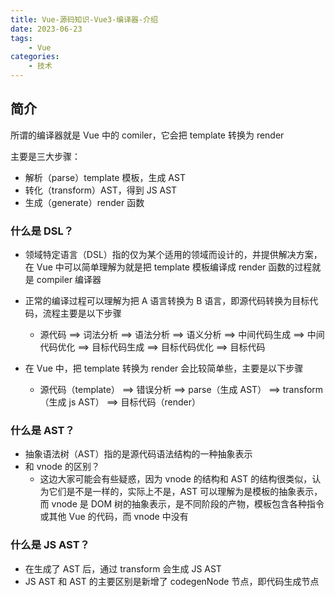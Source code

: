 ```yaml
---
title: Vue-源码知识-Vue3-编译器-介绍
date: 2023-06-23
tags:
    - Vue
categories:
    - 技术
---
```


## 简介

所谓的编译器就是 Vue 中的 comiler，它会把 template 转换为 render

主要是三大步骤：

-   解析（parse）template 模板，生成 AST
-   转化（transform）AST，得到 JS AST
-   生成（generate）render 函数

### 什么是 DSL？

-   领域特定语言（DSL）指的仅为某个适用的领域而设计的，并提供解决方案，在 Vue 中可以简单理解为就是把 template 模板编译成 render 函数的过程就是 compiler 编译器

-   正常的编译过程可以理解为把 A 语言转换为 B 语言，即源代码转换为目标代码，流程主要是以下步骤

    -   源代码 ==> 词法分析 ==> 语法分析 ==> 语义分析 ==> 中间代码生成 ==> 中间代码优化 ==> 目标代码生成 ==> 目标代码优化 ==> 目标代码

-   在 Vue 中，把 template 转换为 render 会比较简单些，主要是以下步骤

    -   源代码（template） ==> 错误分析 ==> parse（生成 AST） ==> transform（生成 js AST） ==> 目标代码（render）

### 什么是 AST？

-   抽象语法树（AST）指的是源代码语法结构的一种抽象表示
-   和 vnode 的区别？
    -   这边大家可能会有些疑惑，因为 vnode 的结构和 AST 的结构很类似，认为它们是不是一样的，实际上不是，AST 可以理解为是模板的抽象表示，而 vnode 是 DOM 树的抽象表示，是不同阶段的产物，模板包含各种指令或其他 Vue 的代码，而 vnode 中没有

### 什么是 JS AST？

-   在生成了 AST 后，通过 transform 会生成 JS AST
-   JS AST 和 AST 的主要区别是新增了 codegenNode 节点，即代码生成节点
